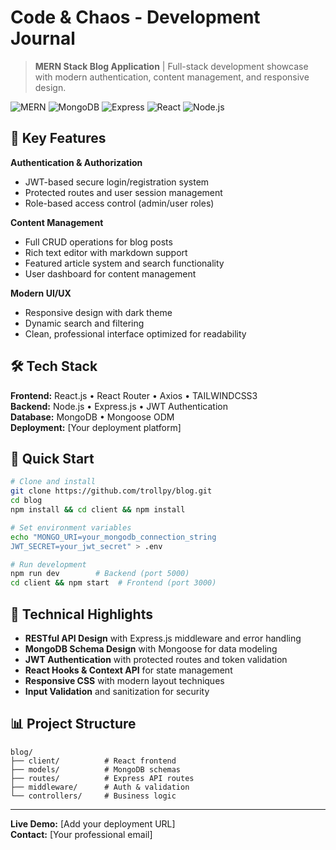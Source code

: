 # Code & Chaos - Development Journal

> **MERN Stack Blog Application** | Full-stack development showcase with modern authentication, content management, and responsive design.

![MERN](https://img.shields.io/badge/MERN-Stack-61DAFB) ![MongoDB](https://img.shields.io/badge/MongoDB-47A248?logo=mongodb&logoColor=white) ![Express](https://img.shields.io/badge/Express.js-404D59) ![React](https://img.shields.io/badge/React-20232A?logo=react&logoColor=61DAFB) ![Node.js](https://img.shields.io/badge/Node.js-43853D?logo=node.js&logoColor=white)

## 🎯 Key Features

**Authentication & Authorization**
- JWT-based secure login/registration system
- Protected routes and user session management
- Role-based access control (admin/user roles)

**Content Management**
- Full CRUD operations for blog posts
- Rich text editor with markdown support
- Featured article system and search functionality
- User dashboard for content management

**Modern UI/UX**
- Responsive design with dark theme
- Dynamic search and filtering
- Clean, professional interface optimized for readability

## 🛠 Tech Stack

**Frontend:** React.js • React Router • Axios • TAILWINDCSS3  
**Backend:** Node.js • Express.js • JWT Authentication  
**Database:** MongoDB • Mongoose ODM  
**Deployment:** [Your deployment platform]

## 🚀 Quick Start

```bash
# Clone and install
git clone https://github.com/trollpy/blog.git
cd blog
npm install && cd client && npm install

# Set environment variables
echo "MONGO_URI=your_mongodb_connection_string
JWT_SECRET=your_jwt_secret" > .env

# Run development
npm run dev        # Backend (port 5000)
cd client && npm start  # Frontend (port 3000)
```

## 🔧 Technical Highlights

- **RESTful API Design** with Express.js middleware and error handling
- **MongoDB Schema Design** with Mongoose for data modeling
- **JWT Authentication** with protected routes and token validation  
- **React Hooks & Context API** for state management
- **Responsive CSS** with modern layout techniques
- **Input Validation** and sanitization for security

## 📊 Project Structure
```
blog/
├── client/          # React frontend
├── models/          # MongoDB schemas  
├── routes/          # Express API routes
├── middleware/      # Auth & validation
└── controllers/     # Business logic
```

---
**Live Demo:** [Add your deployment URL]  
**Contact:** [Your professional email]